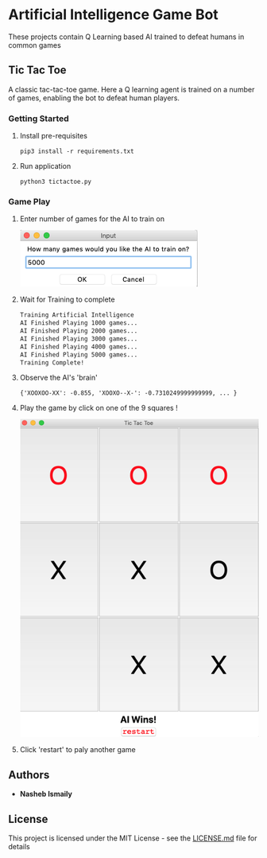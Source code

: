 # Artificial Intelligence Game Bot
These projects contain Q Learning based AI trained to defeat humans in common games

## Tic Tac Toe

A classic tac-tac-toe game. Here a Q learning agent is trained on a number of games, enabling the bot to defeat human players.

###  Getting Started
1. Install pre-requisites
    ```
    pip3 install -r requirements.txt
    ```
2. Run application
    ```
    python3 tictactoe.py 
    ```
    
###  Game Play
1. Enter number of games for the AI to train on

    ![ai_games](tic-tac-toe/resources/images/ai_num_games.png)
    
2. Wait for Training to complete
    ```
    Training Artificial Intelligence
    AI Finished Playing 1000 games...
    AI Finished Playing 2000 games...
    AI Finished Playing 3000 games...
    AI Finished Playing 4000 games...
    AI Finished Playing 5000 games...
    Training Complete!
    ```
3. Observe the AI's 'brain'
    ```
    {'XOOXOO-XX': -0.855, 'XOOXO--X-': -0.7310249999999999, ... } 
    ```
4. Play the game by click on one of the 9 squares !

    ![ai_games](tic-tac-toe/resources/images/ai_game_play.png)

5. Click 'restart' to paly another game

## Authors

* **Nasheb Ismaily** 

## License

This project is licensed under the MIT License - see the [LICENSE.md](LICENSE.md) file for details